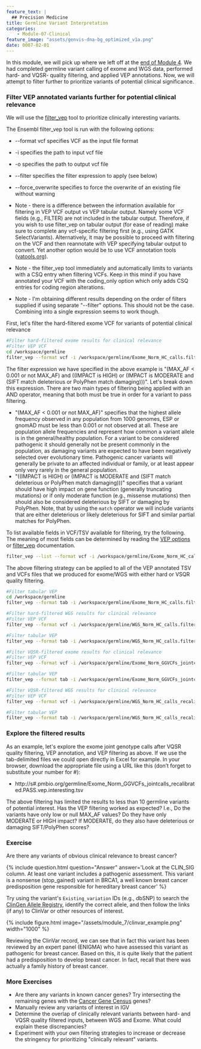 ```yaml
---
feature_text: |
  ## Precision Medicine
title: Germline Variant Interpretation
categories:
    - Module-07-Clinical
feature_image: "assets/genvis-dna-bg_optimized_v1a.png"
date: 0007-02-01
---
```


In this module, we will pick up where we left off at the [end of Module 4](/module-04-germline/0004/02/02/Germline_SnvIndel_FilteringAnnotationReview/). We had completed germline variant calling of exome and WGS data, performed hard- and VQSR- quality filtering, and applied VEP annotations. Now, we will attempt to filter further to prioritize variants of potential clinical significance.   

### Filter VEP annotated variants further for potential clinical relevance

We will use the [filter_vep](https://useast.ensembl.org/info/docs/tools/vep/script/vep_filter.html) tool to prioritize clinically interesting variants.

The Ensembl filter_vep tool is run with the following options:
* --format vcf specifies VCF as the input file format
* -i specifies the path to input vcf file
* -o specifies the path to output vcf file
* --filter specifies the filter expression to apply (see below)
* --force_overwrite specifies to force the overwrite of an existing file without warning

* Note - there is a difference between the information available for filtering in VEP VCF output vs VEP tabular output. Namely some VCF fields (e.g., FILTER) are not included in the tabular output. Therefore, if you wish to use filter_vep on tabular output (for ease of reading) make sure to complete any vcf-specific filtering first (e.g., using GATK SelectVariants). Alternatively, it may be possible to proceed with filtering on the VCF and then reannotate with VEP specifying tabular output to convert. Yet another option would be to use VCF annotation tools ([vatools.org](http://vatools.org)).
* Note - the filter_vep tool immediately and automatically limits to variants with a CSQ entry when filtering VCFs. Keep in this mind if you have annotated your VCF with the coding_only option which only adds CSQ entries for coding region alterations.
* Note - I'm obtaining different results depending on the order of filters supplied if using separate "--filter" options. This should not be the case. Combining into a single expression seems to work though.

First, let's filter the hard-filtered exome VCF for variants of potential clinical relevance

```bash
#Filter hard-filtered exome results for clinical relevance
#Filter VEP VCF
cd /workspace/germline
filter_vep --format vcf -i /workspace/germline/Exome_Norm_HC_calls.filtered.PASS.vep.vcf -o /workspace/germline/Exome_Norm_HC_calls.filtered.PASS.vep.interesting.vcf --filter "(MAX_AF < 0.001 or not MAX_AF) and ((IMPACT is HIGH) or (IMPACT is MODERATE and (SIFT match deleterious or PolyPhen match damaging)))" --force_overwrite
```

The filter expression we have specified in the above example is "(MAX_AF < 0.001 or not MAX_AF) and ((IMPACT is HIGH) or (IMPACT is MODERATE and (SIFT match deleterious or PolyPhen match damaging)))". Let's break down this expression. There are two main types of filtering being applied with an AND operator, meaning that both must be true in order for a variant to pass filtering.

* "(MAX_AF < 0.001 or not MAX_AF)" specifies that the highest allele frequency observed in any population from 1000 genomes, ESP or gnomAD must be less than 0.001 or not observed at all. These are population allele frequencies and represent how common a variant allele is in the general/healthy population. For a variant to be considered pathogenic it should generally not be present commonly in the population, as damaging variants are expected to have been negatively selected over evolutionary time. Pathogenic cancer variants will generally be private to an affected individual or family, or at least appear only very rarely in the general population.
* "((IMPACT is HIGH) or (IMPACT is MODERATE and (SIFT match deleterious or PolyPhen match damaging)))" specifies that a variant should have high impact on gene function (generally truncating mutations) or if only moderate function (e.g., missense mutations) then should also be considered deleterious by SIFT or damaging by PolyPhen. Note, that by using the `match` operator we will include variants that are either deleterious or likely deleterious for SIFT and similar partial matches for PolyPhen.   

To list available fields in VCF/TSV available for filtering, try the following. The meaning of most fields can be determined by reading the [VEP options](https://useast.ensembl.org/info/docs/tools/vep/script/vep_options.html) or [filter_vep](https://useast.ensembl.org/info/docs/tools/vep/script/vep_filter.html) documentation.

```bash
filter_vep --list --format vcf -i /workspace/germline/Exome_Norm_HC_calls.filtered.PASS.vep.vcf
```

The above filtering strategy can be applied to all of the VEP annotated TSV and VCFs files that we produced for exome/WGS with either hard or VSQR quality filtering. 

```bash
#Filter tabular VEP
cd /workspace/germline
filter_vep --format tab -i /workspace/germline/Exome_Norm_HC_calls.filtered.PASS.vep.tsv -o /workspace/germline/Exome_Norm_HC_calls.filtered.PASS.vep.interesting.tsv --filter "(MAX_AF < 0.001 or not MAX_AF) and ((IMPACT is HIGH) or (IMPACT is MODERATE and (SIFT match deleterious or PolyPhen match damaging)))" --force_overwrite

#Filter hard-filtered WGS results for clinical relevance
#Filter VEP VCF
filter_vep --format vcf -i /workspace/germline/WGS_Norm_HC_calls.filtered.PASS.vep.vcf -o /workspace/germline/WGS_Norm_HC_calls.filtered.PASS.vep.interesting.vcf --filter "(MAX_AF < 0.001 or not MAX_AF) and ((IMPACT is HIGH) or (IMPACT is MODERATE and (SIFT match deleterious or PolyPhen match damaging)))" --force_overwrite

#Filter tabular VEP
filter_vep --format tab -i /workspace/germline/WGS_Norm_HC_calls.filtered.PASS.vep.tsv -o /workspace/germline/WGS_Norm_HC_calls.filtered.PASS.vep.interesting.tsv --filter "(MAX_AF < 0.001 or not MAX_AF) and ((IMPACT is HIGH) or (IMPACT is MODERATE and (SIFT match deleterious or PolyPhen match damaging)))" --force_overwrite

#Filter VQSR-filtered exome results for clinical relevance
#Filter VEP VCF
filter_vep --format vcf -i /workspace/germline/Exome_Norm_GGVCFs_jointcalls_recalibrated.PASS.vep.vcf -o /workspace/germline/Exome_Norm_GGVCFs_jointcalls_recalibrated.PASS.vep.interesting.vcf --filter "(MAX_AF < 0.001 or not MAX_AF) and ((IMPACT is HIGH) or (IMPACT is MODERATE and (SIFT match deleterious or PolyPhen match damaging)))" --force_overwrite

#Filter tabular VEP
filter_vep --format tab -i /workspace/germline/Exome_Norm_GGVCFs_jointcalls_recalibrated.PASS.vep.tsv -o /workspace/germline/Exome_Norm_GGVCFs_jointcalls_recalibrated.PASS.vep.interesting.tsv --filter "(MAX_AF < 0.001 or not MAX_AF) and ((IMPACT is HIGH) or (IMPACT is MODERATE and (SIFT match deleterious or PolyPhen match damaging)))" --force_overwrite

#Filter VQSR-filtered WGS results for clinical relevance
#Filter VEP VCF
filter_vep --format vcf -i /workspace/germline/WGS_Norm_HC_calls_recalibrated.PASS.vep.vcf -o /workspace/germline/WGS_Norm_HC_calls_recalibrated.PASS.vep.interesting.vcf --filter "(MAX_AF < 0.001 or not MAX_AF) and ((IMPACT is HIGH) or (IMPACT is MODERATE and (SIFT match deleterious or PolyPhen match damaging)))" --force_overwrite

#Filter tabular VEP
filter_vep --format tab -i /workspace/germline/WGS_Norm_HC_calls_recalibrated.PASS.vep.tsv -o /workspace/germline/WGS_Norm_HC_calls_recalibrated.PASS.vep.interesting.tsv --filter "(MAX_AF < 0.001 or not MAX_AF) and ((IMPACT is HIGH) or (IMPACT is MODERATE and (SIFT match deleterious or PolyPhen match damaging)))" --force_overwrite
```

### Explore the filtered results

As an example, let's explore the exome joint genotype calls after VQSR quality filtering, VEP annotation, and VEP filtering as above. If we use the tab-delimited files we could open directly in Excel for example. In your browser, download the appropriate file using a URL like this (don’t forget to substitute your number for #):

* http://s#.pmbio.org/germline/Exome_Norm_GGVCFs_jointcalls_recalibrated.PASS.vep.interesting.tsv

The above filtering has limited the results to less than 10 germline variants of potential interest. Has the VEP filtering worked as expected? I.e., Do the variants have only low or null MAX_AF values? Do they have only MODERATE or HIGH impact? If MODERATE, do they also have deleterious or damaging SIFT/PolyPhen scores?

### Exercise

Are there any variants of obvious clinical relevance to breast cancer? 

{% include question.html question="Answer" answer='Look at the CLIN_SIG column. At least one variant includes a pathogenic assessment. This variant is a nonsense (stop_gained) variant in BRCA1, a well known breast cancer predisposition gene responsible for hereditary breast cancer' %}

Try using the variant's `Existing_variation` IDs (e.g., dbSNP) to search the [ClinGen Allele Registry](http://reg.clinicalgenome.org), identify the correct allele, and then follow the links (if any) to ClinVar or other resources of interest.

{% include figure.html image="/assets/module_7/clinvar_example.png" width="1000" %}

Reviewing the ClinVar record, we can see that in fact this variant has been reviewed by an expert panel (ENIGMA) who have assessed this variant as pathogenic for breast cancer. Based on this, it is quite likely that the patient had a predisposition to develop breast cancer. In fact, recall that there was actually a family history of breast cancer. 

### More Exercises

* Are there any variants in known cancer genes? Try intersecting the remaining genes with the [Cancer Gene Census](https://cancer.sanger.ac.uk/census) genes?
* Manually review any variants of interest in IGV
* Determine the overlap of clinically relevant variants between hard- and VQSR quality filtered inputs, between WGS and Exome. What could explain these discrepancies?
* Experiment with your own filtering strategies to increase or decrease the stringency for prioritizing "clinically relevant" variants. 


